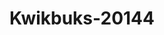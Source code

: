 ---
f_zip-code: 30643
f_state-code: GA
title: Kwikbuks-20144
f_phone: 706-377-3350
f_city-only: Hartwell
f_address: 119 Depot Street Hartwell
f_location-unique-id: '20144'
slug: kwikbuks-20144
updated-on: '2024-05-30T13:46:58.046Z'
created-on: '2024-05-30T13:36:59.803Z'
published-on: '2024-05-30T13:54:32.469Z'
f_city-state: cms/city/hartwell-ga.md
f_company: cms/company/kwikbuks.md
f_state: cms/state/georgia.md
layout: '[payday-loan].html'
tags: payday-loan
---